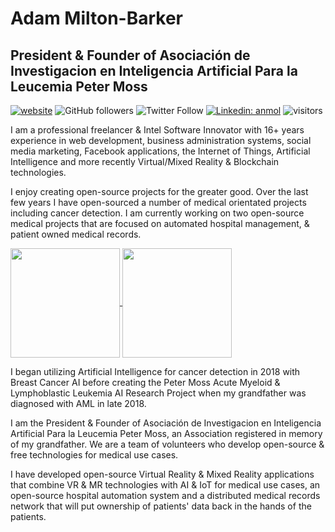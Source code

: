 
# Adam Milton-Barker
## President & Founder of Asociación de Investigacion en Inteligencia Artificial Para la Leucemia Peter Moss

[![website](https://img.shields.io/badge/Website-46a2f1.svg?&style=flat-square&logo=Google-Chrome&logoColor=white&link=https://www.adammiltonbarker.com//)](https://www.adammiltonbarker.com//)
![GitHub followers](https://img.shields.io/github/followers/adammiltonbarker?label=Follow&style=social)
![Twitter Follow](https://img.shields.io/twitter/follow/adammiltonbarkr?label=Follow)
[![Linkedin: anmol](https://img.shields.io/badge/-adammiltonbarker-blue?style=flat-square&logo=Linkedin&logoColor=white&link=https://www.linkedin.com/adammiltonbarker/)](https://www.linkedin.com/adammiltonbarker/)
![visitors](https://visitor-badge.glitch.me/badge?page_id=adammiltonbarker)

I am a professional freelancer & Intel Software Innovator with 16+ years experience in web development, business administration systems, social media marketing, Facebook applications, the Internet of Things, Artificial Intelligence and more recently Virtual/Mixed Reality & Blockchain technologies.

I enjoy creating open-source projects for the greater good. Over the last few years I have open-sourced a number of medical orientated projects including cancer detection. I am currently working on two open-source medical projects that are focused on automated hospital management, & patient owned medical records.

  <a href="https://github-readme-stats.vercel.app/api?username=adammiltonbarker" title="Go to Source">
    <img height=175 align="center" src="https://github-readme-stats.vercel.app/api?username=adammiltonbarker&show_icons=true">
  </a>
  <a href="https://github-readme-stats.vercel.app/api/top-langs/?username=adammiltonbarker">
    <img height=175 align="center" src="https://github-readme-stats.vercel.app/api/top-langs/?username=adammiltonbarker&hide=TeX&layout=compact" />
  </a>

I began utilizing Artificial Intelligence for cancer detection in 2018 with Breast Cancer AI before creating the Peter Moss Acute Myeloid & Lymphoblastic Leukemia AI Research Project when my grandfather was diagnosed with AML in late 2018.

I am the President & Founder of Asociación de Investigacion en Inteligencia Artificial Para la Leucemia Peter Moss, an Association registered in memory of my grandfather. We are a team of volunteers who develop open-source & free technologies for medical use cases.

I have developed open-source Virtual Reality & Mixed Reality applications that combine VR & MR technologies with AI & IoT for medical use cases, an open-source hospital automation system and a distributed medical records network that will put ownership of patients' data back in the hands of the patients.
